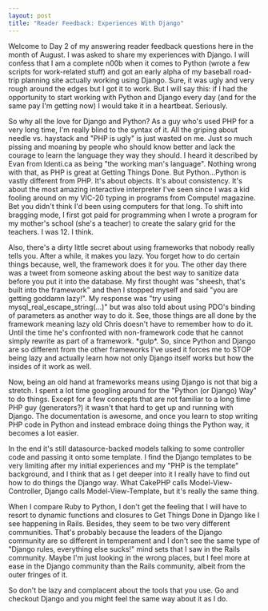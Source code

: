 ```yaml
--- 
layout: post
title: "Reader Feedback: Experiences With Django"
---
```

<p>Welcome to Day 2 of my answering reader feedback questions here in the month of August.  I was asked to share my experiences with Django.  I will confess that I am a complete n00b when it comes to Python (wrote a few scripts for work-related stuff) and got an early alpha of my baseball road-trip planning site actually working using Django.  Sure, it was ugly and very rough around the edges but I got it to work.  But I will say this:  if I had the opportunity to start working with Python and Django every day (and for the same pay I'm getting now) I would take it in a heartbeat.  Seriously.
</p>
<p>
So why all the love for Django and Python?  As a guy who's used PHP for a very long time, I'm really blind to the syntax of it.  All the griping about needle vs. haystack and "PHP is ugly" is just wasted on me.  Just so much pissing and moaning by people who should know better and lack the courage to learn the language they way they should.  I heard it described by Evan from Identi.ca as being "the working man's language".  Nothing wrong with that, as PHP is great at Getting Things Done.  But Python...Python is vastly different from PHP.  It's about objects.  It's about consistency.  It's about the most amazing interactive interpreter I've seen since I was a kid fooling around on my VIC-20 typing in programs from Compute! magazine.  Bet you didn't think I'd been using computers for that long.  To shift into bragging mode, I first got paid for programming when I wrote a program for my mother's school (she's a teacher) to create the salary grid for the teachers.  I was 12. I think.
</p>
<p>
Also, there's a dirty little secret about using frameworks that nobody really tells you.  After a while, it makes you lazy.  You forget how to do certain things because, well, the framework does it for you.  The other day there was a tweet from someone asking about the best way to sanitize data before you put it into the database.  My first thought was "sheesh, that's built into the framework" and then I stopped myself and said "you are getting goddamn lazy!".  My response was "try using mysql_real_escape_string(...)" but was also told about using PDO's binding of parameters as another way to do it.  See, those things are all done by the framework meaning lazy old Chris doesn't have to remember how to do it.  Until the time he's confronted with non-framework code that he cannot simply rewrite as part of a framework.  *gulp*.  So, since Python and Django are so different from the other frameworks I've used it forces me to STOP being lazy and actually learn how not only Django itself works but how the insides of it work as well.  
</p>
<p>
Now, being an old hand at frameworks means using Django is not that big a stretch.  I spent a lot time googling around for the "Python (or Django) Way" to do things.  Except for a few concepts that are not familiar to a long time PHP guy (generators?) it wasn't that hard to get up and running with Django.  The documentation is awesome, and once you learn to stop writing PHP code in Python and instead embrace doing things the Python way, it becomes a lot easier.
</p>
<p>
In the end it's still datasource-backed models talking to some controller code and passing it onto some template.  I find the Django templates to be very limiting after my initial experiences and my "PHP is the template" background, and I think that as I get deeper into it I really have to find out how to do things the Django way.  What CakePHP calls Model-View-Controller, Django calls Model-View-Template, but it's really the same thing.
</p>
<p>
When I compare Ruby to Python, I don't get the feeling that I will have to resort to dynamic functions and closures to Get Things Done in Django like I see happening in Rails.  Besides, they seem to be two very different communities.  That's probably because the leaders of the Django community are so different in temperament and I don't see the same type of "Django rules, everything else sucks!" mind sets that I saw in the Rails community.  Maybe I'm just looking in the wrong places, but I feel more at ease in the Django community than the Rails community, albeit from the outer fringes of it.
</p>
<p>
So don't be lazy and complacent about the tools that you use.  Go and checkout Django and you might feel the same way about it as I do.
</p>
